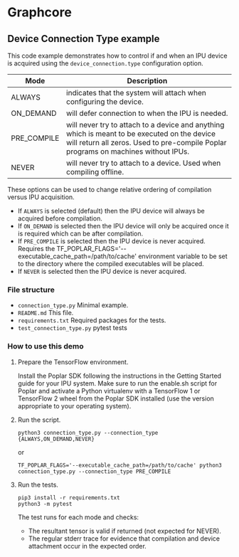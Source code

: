 # Graphcore

## Device Connection Type example

This code example demonstrates how to control if and when an IPU device is acquired using the `device_connection.type` configuration option.

|Mode          |Description                                                          |
|--------------|---------------------------------------------------------------------|
|ALWAYS        | indicates that the system will attach when configuring the device.  |
|ON_DEMAND     | will defer connection to when the IPU is needed.                    |
|PRE_COMPILE   | will never try to attach to a device and anything which is meant to be executed on the device will return all zeros. Used to pre-compile Poplar programs on machines without IPUs.      |
|NEVER         | will never try to attach to a device. Used when compiling offline.  |

These options can be used to change relative ordering of compilation versus IPU acquisition.
* If `ALWAYS` is selected (default) then the IPU device will always be acquired before compilation.
* If `ON_DEMAND` is selected then the IPU device will only be acquired once it is required which can be after compilation.
* If `PRE_COMPILE` is selected then the IPU device is never acquired. Requires the
  TF_POPLAR_FLAGS='--executable_cache_path=/path/to/cache' environment variable to be set to the directory
  where the compiled executables will be placed.
* If `NEVER` is selected then the IPU device is never acquired.


### File structure

* `connection_type.py` Minimal example.
* `README.md` This file.
* `requirements.txt` Required packages for the tests.
* `test_connection_type.py` pytest tests

### How to use this demo

1) Prepare the TensorFlow environment.

   Install the Poplar SDK following the instructions in the Getting Started guide for your IPU system.
   Make sure to run the enable.sh script for Poplar and activate a Python virtualenv with a TensorFlow 1
   or TensorFlow 2 wheel from the Poplar SDK installed (use the version appropriate to your operating system).

2) Run the script.

   ```
   python3 connection_type.py --connection_type {ALWAYS,ON_DEMAND,NEVER}
   ```

   or

   ```
   TF_POPLAR_FLAGS='--executable_cache_path=/path/to/cache' python3 connection_type.py --connection_type PRE_COMPILE
   ```

3) Run the tests.

   ```
   pip3 install -r requirements.txt
   python3 -m pytest
   ```

   The test runs for each mode and checks:
    * The resultant tensor is valid if returned (not expected for NEVER).
    * The regular stderr trace for evidence that compilation and device attachment occur in the expected order.


